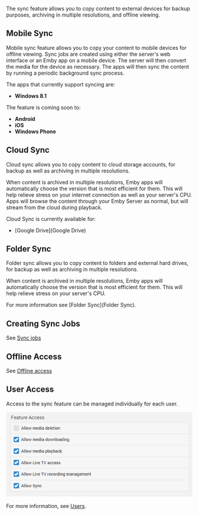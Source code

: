 The sync feature allows you to copy content to external devices for backup purposes, archiving in multiple resolutions, and offline viewing.

## Mobile Sync

Mobile sync feature allows you to copy your content to mobile devices for offline viewing. Sync jobs are created using either the server's web interface or an Emby app on a mobile device. The server will then convert the media for the device as necessary. The apps will then sync the content by running a periodic background sync process.

The apps that currently support syncing are:

* **Windows 8.1**

The feature is coming soon to:

* **Android**
* **iOS**
* **Windows Phone**

## Cloud Sync

Cloud sync allows you to copy content to cloud storage accounts, for backup as well as archiving in multiple resolutions.

When content is archived in multiple resolutions, Emby apps will automatically choose the version that is most efficient for them. This will help relieve stress on your internet connection as well as your server's CPU. Apps will browse the content through your Emby Server as normal, but will stream from the cloud during playback.

Cloud Sync is currently available for:

* [Google Drive](Google Drive)

## Folder Sync

Folder sync allows you to copy content to folders and external hard drives, for backup as well as archiving in multiple resolutions. 

When content is archived in multiple resolutions, Emby apps will automatically choose the version that is most efficient for them. This will help relieve stress on your server's CPU.

For more information see [Folder Sync](Folder Sync).

## Creating Sync Jobs

See [Sync jobs](Sync-Jobs)

## Offline Access

See [Offline access](Offline-Access)

## User Access

Access to the sync feature can be managed individually for each user. 

![](images/server/users21.png)

For more information, see [Users](Users).